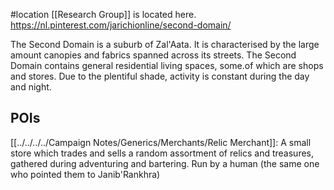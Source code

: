 #location 
[[Research Group]] is located here.
https://nl.pinterest.com/jarichionline/second-domain/

The Second Domain is a suburb of Zal'Aata. It is characterised by the large amount canopies and fabrics spanned across its streets. The Second Domain contains general residential living spaces, some.of which are shops and stores. Due to the plentiful shade, activity is constant during the day and night.

## POIs
[[../../../../Campaign Notes/Generics/Merchants/Relic Merchant]]: A small store which trades and sells a random assortment of relics and treasures, gathered during adventuring and bartering. Run by a human (the same one who pointed them to Janib'Rankhra)
